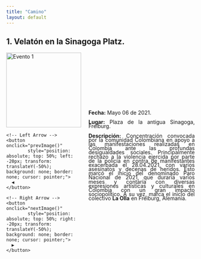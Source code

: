 ```yaml
---
title: "Camino"
layout: default
---
```


## 1. Velatón en la Sinagoga Platz.

<div style="display: flex; align-items: center; max-width: 1200px; margin: auto;">
  <!-- Image Carousel -->
  <div style="position: relative; width: 200px; margin-right: 20px;">
    <img id="carousel-image" src="{{ site.baseurl }}/assets/images/velaton_06052021.JPG" 
        alt="Evento 1" style="width: 200px; display: block;">
    
    <!-- Left Arrow -->
    <button onclick="prevImage()" 
            style="position: absolute; top: 50%; left: -20px; transform: translateY(-50%); background: none; border: none; cursor: pointer;">
      ◀
    </button>
    
    <!-- Right Arrow -->
    <button onclick="nextImage()" 
            style="position: absolute; top: 50%; right: -20px; transform: translateY(-50%); background: none; border: none; cursor: pointer;">
      ▶
    </button>
  </div>

  <!-- Description -->
  <div style="line-height: 0.8; text-align: justify; margin: 0;">
    <p><strong>Fecha:</strong> Mayo 06 de 2021.</p>
    <p><strong>Lugar:</strong> Plaza de la antigua Sinagoga, Freiburg.</p>
    <p><strong>Descripción:</strong> Concentración convocada por la comunidad Colombiana en apoyo a las manifestaciones realizadas en Colombia ante las profundas desigualdades sociales. Principalmente rechazo a la violencia ejercida por parte de la policía en contra de manifestantes exacerbada el 28.04.2021, con varios asesinatos y decenas de heridos. Esto marcó el inicio del denominado Paro Nacional de 2021, que duraría varios meses y contaría con diversas expresiones artísticas y culturales en Colombia con un gran impacto sociopolítico. A su vez, marca el inicio del colectivo <strong>La Olla</strong> en Freiburg, Alemania.
    </p>
  </div>
</div>

<!-- JavaScript for Carousel -->
<script>
  var images = [
    "{{ site.baseurl }}/assets/images/velaton_06052021.JPG",
    "{{ site.baseurl }}/assets/images/velaton_2.JPG",
    "{{ site.baseurl }}/assets/images/velaton_3.JPG"
  ];
  var currentIndex = 0;
  var imgElement = document.getElementById("carousel-image");

  function nextImage() {
    currentIndex = (currentIndex + 1) % images.length;
    imgElement.src = images[currentIndex];
  }

  function prevImage() {
    currentIndex = (currentIndex - 1 + images.length) % images.length;
    imgElement.src = images[currentIndex];
  }
</script>
